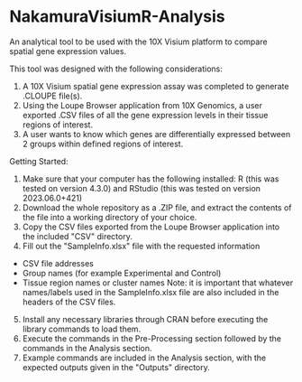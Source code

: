 # NakamuraVisiumR-Analysis
An analytical tool to be used with the 10X Visium platform to compare spatial gene expression values.

This tool was designed with the following considerations:
1. A 10X Visium spatial gene expression assay was completed to generate .CLOUPE file(s).
2. Using the Loupe Browser application from 10X Genomics, a user exported .CSV files of all the gene expression levels in their tissue regions of interest.
3. A user wants to know which genes are differentially expressed between 2 groups within defined regions of interest.

Getting Started:
1. Make sure that your computer has the following installed: R (this was tested on version 4.3.0) and RStudio (this was tested on version 2023.06.0+421)
2. Download the whole repository as a .ZIP file, and extract the contents of the file into a working directory of your choice.
3. Copy the CSV files exported from the Loupe Browser application into the included "CSV" directory.
4. Fill out the "SampleInfo.xlsx" file with the requested information 
- CSV file addresses
- Group names (for example Experimental and Control)
- Tissue region names or cluster names
Note: it is important that whatever names/labels used in the SampleInfo.xlsx file are also included in the headers of the CSV files. 
5. Install any necessary libraries through CRAN before executing the library commands to load them. 
6. Execute the commands in the Pre-Processing section followed by the commands in the Analysis section. 
7. Example commands are included in the Analysis section, with the expected outputs given in the "Outputs" directory.

